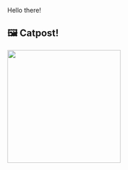 Hello there!



## 🖼️ Catpost!

<sub>
    <img src="https://cdn2.thecatapi.com/images/MjA1NjI2Mg.jpg" height="256">
</sub>

